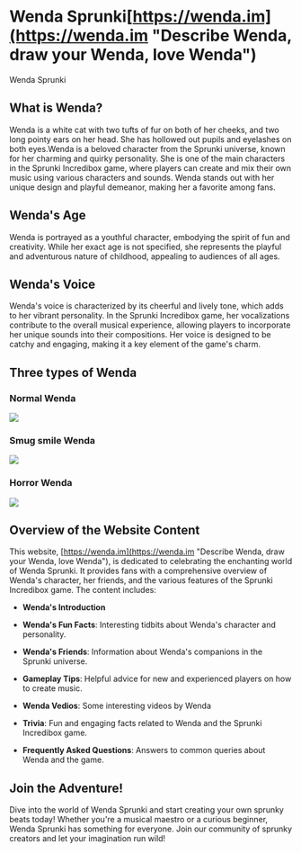 # Wenda Sprunki[https://wenda.im](https://wenda.im "Describe Wenda, draw your Wenda, love Wenda")
Wenda Sprunki

## What is Wenda?

Wenda is a white cat with two tufts of fur on both of her cheeks, and two long pointy ears on her head. She has hollowed out pupils and eyelashes on both eyes.Wenda is a beloved character from the Sprunki universe, known for her charming and quirky personality. She is one of the main characters in the Sprunki Incredibox game, where players can create and mix their own music using various characters and sounds. Wenda stands out with her unique design and playful demeanor, making her a favorite among fans.

## Wenda's Age

Wenda is portrayed as a youthful character, embodying the spirit of fun and creativity. While her exact age is not specified, she represents the playful and adventurous nature of childhood, appealing to audiences of all ages.

## Wenda's Voice

Wenda's voice is characterized by its cheerful and lively tone, which adds to her vibrant personality. In the Sprunki Incredibox game, her vocalizations contribute to the overall musical experience, allowing players to incorporate her unique sounds into their compositions. Her voice is designed to be catchy and engaging, making it a key element of the game's charm.

## Three types of Wenda

### Normal Wenda

![](https://wenda.im/img/WendaNormal.png)

### Smug smile Wenda

![](https://wenda.im/img/WendaNormal.png)

### Horror Wenda

![](https://wenda.im/img/WendaHorror.png)



## Overview of the Website Content

This website, [https://wenda.im](https://wenda.im "Describe Wenda, draw your Wenda, love Wenda"), is dedicated to celebrating the enchanting world of Wenda Sprunki. It provides fans with a comprehensive overview of Wenda's character, her friends, and the various features of the Sprunki Incredibox game. The content includes:

- **Wenda's Introduction**

- **Wenda's Fun Facts**: Interesting tidbits about Wenda's character and personality.

- **Wenda's Friends**: Information about Wenda's companions in the Sprunki universe.

- **Gameplay Tips**: Helpful advice for new and experienced players on how to create music.
- **Wenda Vedios**: Some interesting videos by Wenda

- **Trivia**: Fun and engaging facts related to Wenda and the Sprunki Incredibox game.

- **Frequently Asked Questions**: Answers to common queries about Wenda and the game.

## Join the Adventure!

Dive into the world of Wenda Sprunki and start creating your own sprunky beats today! Whether you're a musical maestro or a curious beginner, Wenda Sprunki has something for everyone. Join our community of sprunky creators and let your imagination run wild!

